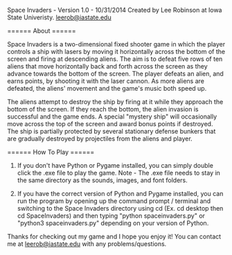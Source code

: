 Space Invaders - Version 1.0 - 10/31/2014
Created by Lee Robinson at Iowa State Univeristy.
leerob@iastate.edu

====== About ======

Space Invaders is a two-dimensional fixed shooter game in which the player controls a ship with lasers by moving it horizontally
across the bottom of the screen and firing at descending aliens. The aim is to defeat five rows of ten aliens that move
horizontally back and forth across the screen as they advance towards the bottom of the screen. The player defeats an alien,
and earns points, by shooting it with the laser cannon. As more aliens are defeated, the aliens' movement and the game's music
both speed up. 

The aliens attempt to destroy the ship by firing at it while they approach the bottom of the screen. If they reach the bottom,
the alien invasion is successful and the game ends. A special "mystery ship" will occasionally move across the top of the
screen and award bonus points if destroyed. The ship is partially protected by several stationary defense bunkers that are
gradually destroyed by projectiles from the aliens and player.

====== How To Play ======

1) If you don't have Python or Pygame installed, you can simply double click the .exe file to play the game.
   Note - The .exe file needs to stay in the same directory as the sounds, images, and font folders.
   
2) If you have the correct version of Python and Pygame installed, you can run the program by opening up the 
   command prompt / terminal and switching to the Space Invaders directory using cd (Ex. cd desktop then cd SpaceInvaders)
   and then typing "python spaceinvaders.py" or "python3 spaceinvaders.py" depending on your version of Python.


Thanks for checking out my game and I hope you enjoy it! You can contact me at leerob@iastate.edu with any problems/questions.
